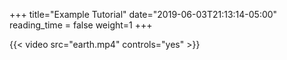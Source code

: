 +++
title="Example Tutorial"
date="2019-06-03T21:13:14-05:00"
reading_time = false 
weight=1
+++

{{< video src="earth.mp4" controls="yes" >}}
